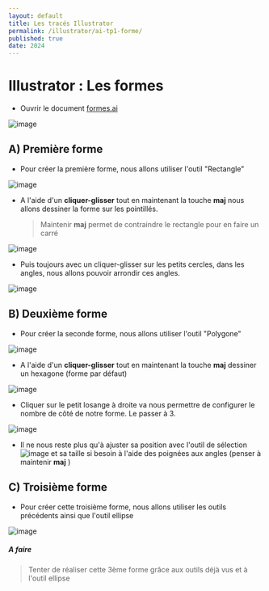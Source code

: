 ```yaml
---
layout: default
title: Les tracés Illustrator
permalink: /illustrator/ai-tp1-forme/
published: true
date: 2024
---
```

# Illustrator : Les formes

- Ouvrir le document  [formes.ai](formes.ai)

![image](https://github.com/user-attachments/assets/4d0fc69f-f7ef-41d5-ac81-05391a3552d8)

## A) Première forme

- Pour créer la première forme, nous allons utiliser l'outil "Rectangle"
  
![image](https://github.com/user-attachments/assets/ee6b7fdd-ad54-4d31-a1f5-f095491b61e0)

- A l'aide d'un **cliquer-glisser** tout en maintenant la touche **maj** <i class="fas fa-arrow-up"></i> nous allons dessiner la forme sur les pointillés.

  > Maintenir **maj** <i class="fas fa-arrow-up"></i> permet de contraindre le rectangle pour en faire un carré

![image](https://github.com/user-attachments/assets/3c7b1800-1731-48f0-a88d-ac02d3e84d29)

- Puis toujours avec un cliquer-glisser sur les petits cercles, dans les angles, nous allons pouvoir arrondir ces angles.

![image](https://github.com/user-attachments/assets/da1c8988-7925-4dd0-83a5-330afcc58d8a)


## B) Deuxième forme

- Pour créer la seconde forme, nous allons utiliser l'outil "Polygone"
  
![image](https://github.com/user-attachments/assets/9755d1ff-96e2-4116-99eb-0fd8f52c2c5c)

- A l'aide d'un **cliquer-glisser** tout en maintenant la touche **maj** <i class="fas fa-arrow-up"></i> dessiner un hexagone (forme par défaut)

![image](https://github.com/user-attachments/assets/b88e8890-fb0e-45af-bdd6-06d0a29dd0de)

- Cliquer sur le petit losange à droite va nous permettre de configurer le nombre de côté de notre forme. Le passer à 3.
 
![image](https://github.com/user-attachments/assets/75560f18-69f7-4e34-b065-d60d6d91228b)

- Il ne nous reste plus qu'à ajuster sa position avec l'outil de sélection ![image](https://github.com/user-attachments/assets/0df7474e-714d-45bc-8237-3cab55df222f) et sa taille si besoin à l'aide des poignées aux angles (penser à maintenir **maj** <i class="fas fa-arrow-up"></i>)

## C) Troisième forme

- Pour créer cette troisième forme, nous allons utiliser les outils précédents ainsi que l'outil ellipse

![image](https://github.com/user-attachments/assets/a6086e21-9b39-44c3-9a73-faac05fe289c)

##### A faire
> Tenter de réaliser cette 3ème forme grâce aux outils déjà vus et à l'outil ellipse
